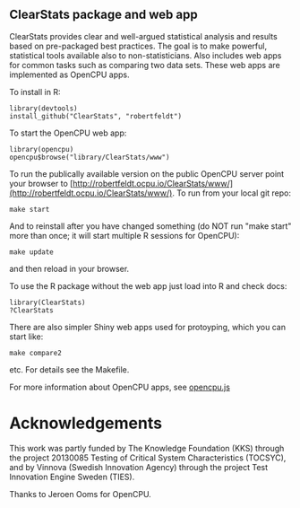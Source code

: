 ClearStats package and web app
------------------------------

ClearStats provides clear and well-argued statistical analysis and results based 
on pre-packaged best practices. The goal is to make powerful, statistical tools
available also to non-statisticians. Also includes web apps for common tasks 
such as comparing two data sets. These web apps are implemented as OpenCPU apps.

To install in R:

    library(devtools)
    install_github("ClearStats", "robertfeldt")

To start the OpenCPU web app:

    library(opencpu)
    opencpu$browse("library/ClearStats/www")

To run the publically available version on the public OpenCPU server point your browser to [http://robertfeldt.ocpu.io/ClearStats/www/](http://robertfeldt.ocpu.io/ClearStats/www/). To run from your local git repo:

    make start

And to reinstall after you have changed something (do NOT run "make start" more than once; it will start multiple R sessions for OpenCPU):

    make update

and then reload in your browser.

To use the R package without the web app just load into R and check docs:

    library(ClearStats)
    ?ClearStats

There are also simpler Shiny web apps used for protoyping, which you can start like:

	make compare2

etc. For details see the Makefile.

For more information about OpenCPU apps, see [opencpu.js](https://github.com/jeroenooms/opencpu.js#readme)

# Acknowledgements

This work was partly funded by The Knowledge Foundation (KKS) through the project 20130085 Testing of Critical System Characteristics (TOCSYC), and by Vinnova (Swedish Innovation Agency) through the project Test Innovation Engine Sweden (TIES).

Thanks to Jeroen Ooms for OpenCPU.